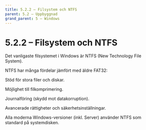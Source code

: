 ```yaml
---
title: 5.2.2 – Filsystem och NTFS
parent: 5.2 – Uppbyggnad
grand_parent: 5 – Windows
---
```

# 5.2.2 – Filsystem och NTFS

Det vanligaste filsystemet i Windows är NTFS (New Technology File System).

NTFS har många fördelar jämfört med äldre FAT32:

Stöd för stora filer och diskar.

Möjlighet till filkomprimering.

Journalföring (skydd mot datakorruption).

Avancerade rättigheter och säkerhetsinställningar.

Alla moderna Windows-versioner (inkl. Server) använder NTFS som standard på systemdisken.

